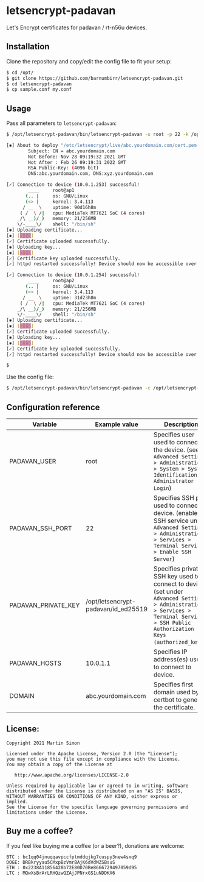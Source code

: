 # letsencrypt-padavan

Let's Encrypt certificates for padavan / rt-n56u devices.

## Installation

Clone the repository and copy/edit the config file to fit your setup:

```bash
$ cd /opt/
$ git clone https://github.com/barnumbirr/letsencrypt-padavan.git
$ cd letsencrypt-padavan
$ cp sample.conf my.conf
```

## Usage

Pass all parameters to `letsencrypt-padavan`:

```bash
$ /opt/letsencrypt-padavan/bin/letsencrypt-padavan -u root -p 22 -k /opt/letsencrypt-padavan/id_ed25519 -h 10.0.1.253 -h 10.0.1.254 -d abc.yourdomain.com

[✱] About to deploy "/etc/letsencrypt/live/abc.yourdomain.com/cert.pem:"
        Subject: CN = abc.yourdomain.com
        Not Before: Nov 28 09:19:32 2021 GMT
        Not After : Feb 26 09:19:31 2022 GMT
        RSA Public-Key: (4096 bit)
        DNS:abc.yourdomain.com, DNS:xyz.yourdomain.com

[✓] Connection to device (10.0.1.253) successful!
        ____     root@ap1
       (.. |     os: GNU/Linux
       (<> |     kernel: 3.4.113
      / __  \    uptime: 90d16h8m
     ( /  \ /|   cpu: MediaTek MT7621 SoC (4 cores)
    _/\ __)/_)   memory: 21/256MB
    \/-____\/    shell: "/bin/sh"
[✱] Uploading certificate...
[✱] [▓▓▓▓]
[✓] Certificate uploaded successfully.
[✱] Uploading key...
[✱] [▓▓▓▓]
[✓] Certificate key uploaded successfully.
[✓] httpd restarted successfully! Device should now be accessible over HTTPS.

[✓] Connection to device (10.0.1.254) successful!
        ____     root@ap2
       (.. |     os: GNU/Linux
       (<> |     kernel: 3.4.113
      / __  \    uptime: 31d23h8m
     ( /  \ /|   cpu: MediaTek MT7621 SoC (4 cores)
    _/\ __)/_)   memory: 21/256MB
    \/-____\/    shell: "/bin/sh"
[✱] Uploading certificate...
[✱] [▓▓▓▓]
[✓] Certificate uploaded successfully.
[✱] Uploading key...
[✱] [▓▓▓▓]
[✓] Certificate key uploaded successfully.
[✓] httpd restarted successfully! Device should now be accessible over HTTPS.

$
```

Use the config file:

```bash
$ /opt/letsencrypt-padavan/bin/letsencrypt-padavan -c /opt/letsencrypt-padavan/my.conf
```

## Configuration reference

| Variable            | Example value                       | Description                                                                                                                                                                            |
| ------------------- | ----------------------------------- | -------------------------------------------------------------------------------------------------------------------------------------------------------------------------------------- |
| PADAVAN_USER        | root                                | Specifies user used to connect to the device. (see `Advanced Settings > Administration > System > System Identification > Administrator Login`)                                        |
| PADAVAN_SSH_PORT    | 22                                  | Specifies SSH port used to connect to device. (enable SSH service under `Advanced Settings > Administration > Services > Terminal Services > Enable SSH Server`)                       |
| PADAVAN_PRIVATE_KEY | /opt/letsencrypt-padavan/id_ed25519 | Specifies private SSH key used to connect to device. (set under `Advanced Settings > Administration > Services > Terminal Services > SSH Public Authorization Keys (authorized_keys)`) |
| PADAVAN_HOSTS       | 10.0.1.1                            | Specifies IP address(es) used to connect to device.                                                                                                                                    |
| DOMAIN              | abc.yourdomain.com                  | Specifies first domain used by certbot to generate the certificate.                                                                                                                    |

## License:

```
Copyright 2021 Martin Simon

Licensed under the Apache License, Version 2.0 (the "License");
you may not use this file except in compliance with the License.
You may obtain a copy of the License at

   http://www.apache.org/licenses/LICENSE-2.0

Unless required by applicable law or agreed to in writing, software
distributed under the License is distributed on an "AS IS" BASIS,
WITHOUT WARRANTIES OR CONDITIONS OF ANY KIND, either express or implied.
See the License for the specific language governing permissions and
limitations under the License.
```

## Buy me a coffee?

If you feel like buying me a coffee (or a beer?), donations are welcome:

```
BTC : bc1qq04jnuqqavpccfptmddqjkg7cuspy3new4sxq9
DOGE: DRBkryyau5CMxpBzVmrBAjK6dVdMZSBsuS
ETH : 0x2238A11856428b72E80D70Be8666729497059d95
LTC : MQwXsBrArLRHQzwQZAjJPNrxGS1uNDDKX6
```
